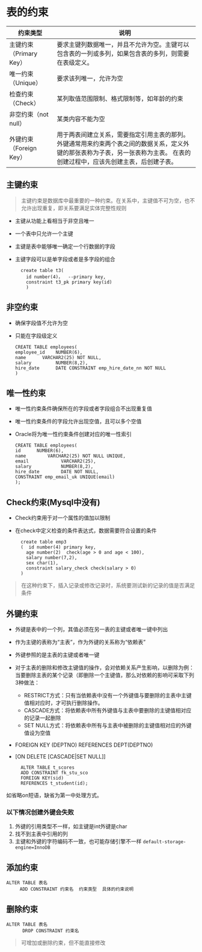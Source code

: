 # 表的约束
约束类型|说明
---|--
主键约束（Primary Key）| 要求主键列数据唯一，并且不允许为空。主键可以包含表的一列或多列，如果包含表的多列，则需要在表级定义。
唯一约束（Unique）| 要求该列唯一，允许为空
检查约束（Check） | 某列取值范围限制、格式限制等，如年龄的约束
非空约束（not null） | 某类内容不能为空
外键约束（Foreign Key）| 用于两表间建立关系，需要指定引用主表的那列。外键通常用来约束两个表之间的数据关系，定义外键的那张表称为子表，另一张表称为主表。  在表的创建过程中，应该先创建主表，后创建子表。


## 主键约束
> 主键约束是数据库中最重要的一种约束。在关系中，主键值不可为空，也不允许出现重复，即关系要满足实体完整性规则

- 主键从功能上看相当于非空且唯一
- 一个表中只允许一个主键
- 主键是表中能够唯一确定一个行数据的字段
- 主键字段可以是单字段或者是多字段的组合

        create table t3(
          id number(4)，  --primary key,
          constraint t3_pk primary key(id)
          )

## 非空约束
- 确保字段值不允许为空
- 只能在字段级定义

      CREATE TABLE employees(
      employee_id    NUMBER(6),
      name      VARCHAR2(25) NOT NULL,
      salary         NUMBER(8,2),
      hire_date      DATE CONSTRAINT emp_hire_date_nn NOT NULL
      )

## 唯一性约束
- 唯一性约束条件确保所在的字段或者字段组合不出现重复值
- 唯一性约束条件的字段允许出现空值，且可以多个空值
- Oracle将为唯一性约束条件创建对应的唯一性索引

      CREATE TABLE employees(
      id      NUMBER(6),
      name        VARCHAR2(25) NOT NULL UNIQUE,
      email            VARCHAR2(25),
      salary           NUMBER(8,2),
      hire_date        DATE NOT NULL,
      CONSTRAINT emp_email_uk UNIQUE(email)
      );

## Check约束(Mysql中没有)
- Check约束用于对一个属性的值加以限制
- 在check中定义检查的条件表达式，数据需要符合设置的条件

        create table emp3
        (  id number(4) primary key,
          age number(2)  check(age > 0 and age < 100),
          salary number(7,2),
          sex char(1),
          constraint salary_check check(salary > 0)
        )
> 在这种约束下，插入记录或修改记录时，系统要测试新的记录的值是否满足条件

## 外键约束
- 外键是表中的一个列，其值必须在另一表的主键或者唯一键中列出
- 作为主键的表称为“主表”，作为外键的关系称为“依赖表”
- 外键参照的是主表的主键或者唯一键
- 对于主表的删除和修改主键值的操作，会对依赖关系产生影响，以删除为例：当要删除主表的某个记录（即删除一个主键值，那么对依赖的影响可采取下列3种做法：
    - RESTRICT方式：只有当依赖表中没有一个外键值与要删除的主表中主键值相对应时，才可执行删除操作。
    - CASCADE方式：将依赖表中所有外键值与主表中要删除的主键值相对应的记录一起删除
    - SET NULL方式：将依赖表中所有与主表中被删除的主键值相对应的外键值设为空值

- FOREIGN KEY (DEPTNO) REFERENCES DEPT(DEPTNO)
- [ON DELETE [CASCADE|SET NULL]]

        ALTER TABLE t_scores 
        ADD CONSTRAINT fk_stu_sco
        FOREIGN KEY(sid)
        REFERENCES t_student(id);
        
如省略on短语，缺省为第一中处理方式。
### 以下情况创建外键会失败
1. 外键的引用类型不一样，如主键是int外键是char
2. 找不到主表中引用的列
3. 主键和外键的字符编码不一致，也可能存储引擎不一样 
    `default-storage-engine=InnoDB`

## 添加约束
    ALTER TABLE 表名 
         ADD CONSTRAINT 约束名  约束类型  具体的约束说明

## 删除约束
    ALTER TABLE 表名 
          DROP CONSTRAINT 约束名

> 可增加或删除约束，但不能直接修改